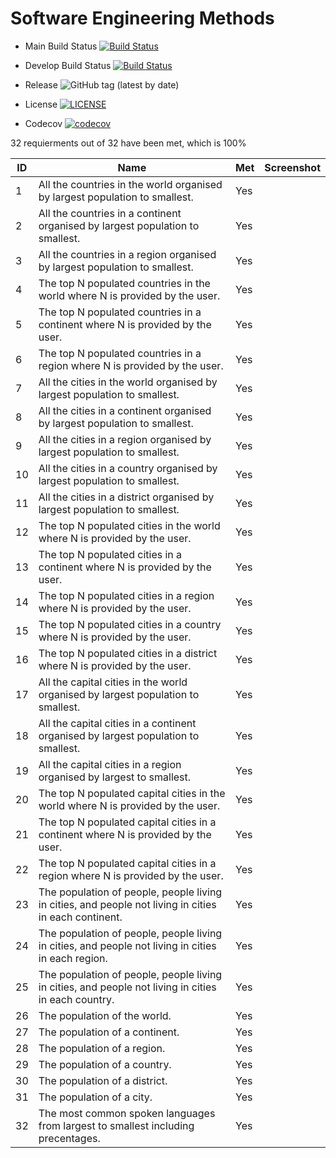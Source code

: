 # Software Engineering Methods

- Main Build Status [![Build Status](https://travis-ci.com/NapierDanel/SET08103Group15.svg?branch=main)](https://travis-ci.com/NapierDanel/SET08103Group15)
- Develop Build Status [![Build Status](https://travis-ci.com/NapierDanel/SET08103Group15.svg?branch=develop)](https://travis-ci.com/NapierDanel/SET08103Group15)

- Release ![GitHub tag (latest by date)](https://img.shields.io/github/v/tag/NapierDanel/SET08103Group15)

- License [![LICENSE](https://img.shields.io/github/license/NapierDanel/SET08103Group15)](https://github.com/NapierDanel/SET08103Group15/blob/main/LICENSE)

- Codecov [![codecov](https://codecov.io/gh/NapierDanel/SET08103Group15/branch/feature-Testing/graph/badge.svg?token=7L83XV4I0V)](https://codecov.io/gh/NapierDanel/SET08103Group15)



32 requierments out of 32 have been met, which is 100%


| ID | Name  | Met  | Screenshot  |
|---|---|---|---|
| 1  |All the countries in the world organised by largest population to smallest.  |  Yes |   |
| 2  |All the countries in a continent organised by largest population to smallest.  |  Yes |   |
| 3  |All the countries in a region organised by largest population to smallest.  |  Yes |   |
| 4  |The top N populated countries in the world where N is provided by the user.  |  Yes |   |
| 5  |The top N populated countries in a continent where N is provided by the user. |  Yes |   |
| 6  |The top N populated countries in a region where N is provided by the user. |  Yes |   |
| 7  |All the cities in the world organised by largest population to smallest.   |  Yes |   |
| 8  |All the cities in a continent organised by largest population to smallest.  |  Yes |   |
| 9  |All the cities in a region organised by largest population to smallest.  |  Yes |   |
| 10 |All the cities in a country organised by largest population to smallest. |  Yes |   |
| 11 |All the cities in a district organised by largest population to smallest. |  Yes |   |
| 12 |The top N populated cities in the world where N is provided by the user.  |  Yes |   |
| 13 |The top N populated cities in a continent where N is provided by the user.   |  Yes |   |
| 14 |The top N populated cities in a region where N is provided by the user.   |  Yes |   |
| 15 |The top N populated cities in a country where N is provided by the user.   |  Yes |   |
| 16 |The top N populated cities in a district where N is provided by the user.   |  Yes |   |
| 17 |All the capital cities in the world organised by largest population to smallest.   |  Yes |   |
| 18 |All the capital cities in a continent organised by largest population to smallest.   |  Yes |   |
| 19 |All the capital cities in a region organised by largest to smallest.   |  Yes |   |
| 20 |The top N populated capital cities in the world where N is provided by the user.   |  Yes |   |
| 21 |The top N populated capital cities in a continent where N is provided by the user.   |  Yes |   |
| 22 |The top N populated capital cities in a region where N is provided by the user.   |  Yes |   |
| 23 |The population of people, people living in cities, and people not living in cities in each continent.   |  Yes |   |
| 24 |The population of people, people living in cities, and people not living in cities in each region.   |  Yes |   |
| 25 |The population of people, people living in cities, and people not living in cities in each country.   |  Yes |   |
| 26 |The population of the world.   |  Yes |   |
| 27 |The population of a continent.   |  Yes |   |
| 28 |The population of a region.   |  Yes |   |
| 29 |The population of a country.   |  Yes |   |
| 30 |The population of a district.   |  Yes |   |
| 31 |The population of a city.   |  Yes |   |
| 32 |The most common spoken languages from largest to smallest including precentages.   |  Yes |   |



